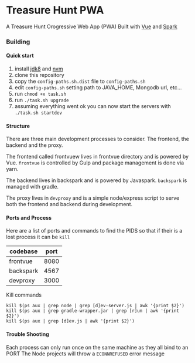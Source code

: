 # Treasure Hunt PWA
A Treasure Hunt Orogressive Web App (PWA) Built with [Vue](https://vuejs.org/) and [Spark](http://sparkjava.com/)


### Building

#### Quick start

 1. install [jdk8](http://www.oracle.com/technetwork/java/javase/downloads/jdk8-downloads-2133151.html) and [nvm](https://github.com/creationix/nvm)
 2. clone this repository
 3. copy the `config-paths.sh.dist` file to `config-paths.sh`
 4. edit `config-paths.sh` setting path to JAVA_HOME, Mongodb url, etc...
 5. run `chmod +x task.sh`
 6. run `./task.sh upgrade`
 7. assuming everything went ok you can now start the servers with `./task.sh startdev`

#### Structure

There are three main development processes to consider. The frontend, the backend and the proxy.

The frontend called frontvuew lives in frontvue directory and is powered by Vue. 
`frontvue` is controlled by Gulp and package management is done via yarn.

The backend lives in backspark and is powered by Javaspark. `backspark` is managed
with gradle.

The proxy lives in `devproxy` and is a simple node/express script to serve both the frontend and
backend during development. 

#### Ports and Process
Here are a list of ports and commands to find the PIDS so that if their is 
a lost process it can be `kill`


| codebase  | port |
|-----------|------|
| frontvue  | 8080 |
| backspark | 4567 |
| devproxy  | 3000 |


Kill commands

    kill $(ps aux | grep node | grep [d]ev-server.js | awk '{print $2}')
    kill $(ps aux | grep gradle-wrapper.jar | grep [r]un | awk '{print $2}') 
    kill $(ps aux | grep [d]ev.js | awk '{print $2}')

#### Trouble Shooting

Each process can only run once on the same machine as they all bind to an PORT
The Node projects will throw a `ECONNREFUSED` error message
